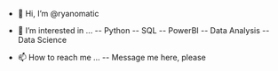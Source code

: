- 👋 Hi, I’m @ryanomatic

- 👀 I’m interested in ...
-- Python
-- SQL
-- PowerBI
-- Data Analysis
-- Data Science

- 📫 How to reach me ...
-- Message me here, please

<!---
ryanomatic/ryanomatic is a ✨ special ✨ repository because its `README.md` (this file) appears on your GitHub profile.
You can click the Preview link to take a look at your changes.
--->
